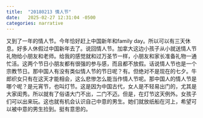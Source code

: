 ```yaml
---
title:  "20180213 情人节"
date:   2025-02-27 12:31:04 -0500
categories: narrative
---
```

又到了一年的情人节。今年恰好赶上中国新年和family day。所以可以有三天休息。好多人休假过中国新年去了。说回情人节。加拿大这边小孩子从小就送情人节礼物给小朋友和老师。给我的感觉就和过万圣节一样，小朋友和家长准备礼物一通忙活。这两个节日小朋友都有很强的参与感，而且都不放假。话说情人节也是一个宗教节日。那中国人有没有类似情人节的节日呢？有。但绝对不是现在的七夕。牛郎织女只有在这天才能相会，这么悲惨怎么能当作情人节呢。那中国人的情人节是哪个呢？是元宵节，也叫灯节。这是因为中国古代，女人是不轻易出门的，尤其是大家闺秀。所以就有了俗语大门不出，二门不迈。但是，在灯节这天例外。女孩子们可以出来玩。这也就有机会认识自己中意的男生。她们就放纸船在河上，希望可以被中意的男生捡到。挺有意思的。